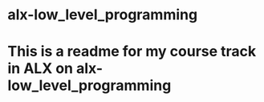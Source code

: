 # alx-low_level_programming

# This is a readme for my course track in ALX on alx-low_level_programming
